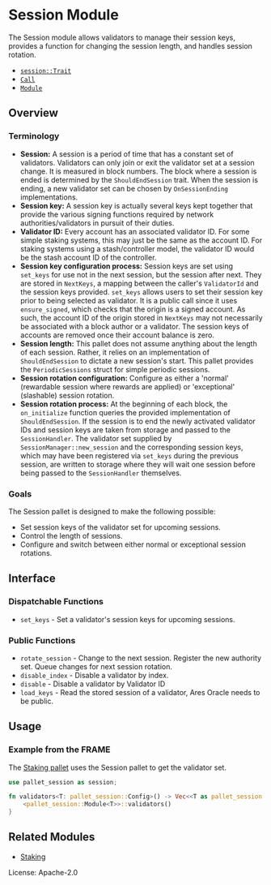 # Session Module

The Session module allows validators to manage their session keys, provides a function for changing
the session length, and handles session rotation.

- [`session::Trait`](https://docs.rs/pallet-session/latest/pallet_session/trait.Config.html)
- [`Call`](https://docs.rs/pallet-session/latest/pallet_session/enum.Call.html)
- [`Module`](https://docs.rs/pallet-session/latest/pallet_session/struct.Module.html)

## Overview

### Terminology
<!-- Original author of paragraph: @gavofyork -->

- **Session:** A session is a period of time that has a constant set of validators. Validators can only join
or exit the validator set at a session change. It is measured in block numbers. The block where a session is
ended is determined by the `ShouldEndSession` trait. When the session is ending, a new validator set
can be chosen by `OnSessionEnding` implementations.
- **Session key:** A session key is actually several keys kept together that provide the various signing
functions required by network authorities/validators in pursuit of their duties.
- **Validator ID:** Every account has an associated validator ID. For some simple staking systems, this
may just be the same as the account ID. For staking systems using a stash/controller model,
the validator ID would be the stash account ID of the controller.
- **Session key configuration process:** Session keys are set using `set_keys` for use not in
the next session, but the session after next. They are stored in `NextKeys`, a mapping between
the caller's `ValidatorId` and the session keys provided. `set_keys` allows users to set their
session key prior to being selected as validator.
It is a public call since it uses `ensure_signed`, which checks that the origin is a signed account.
As such, the account ID of the origin stored in `NextKeys` may not necessarily be associated with
a block author or a validator. The session keys of accounts are removed once their account balance is zero.
- **Session length:** This pallet does not assume anything about the length of each session.
Rather, it relies on an implementation of `ShouldEndSession` to dictate a new session's start.
This pallet provides the `PeriodicSessions` struct for simple periodic sessions.
- **Session rotation configuration:** Configure as either a 'normal' (rewardable session where rewards are
applied) or 'exceptional' (slashable) session rotation.
- **Session rotation process:** At the beginning of each block, the `on_initialize` function
queries the provided implementation of `ShouldEndSession`. If the session is to end the newly
activated validator IDs and session keys are taken from storage and passed to the
`SessionHandler`. The validator set supplied by `SessionManager::new_session` and the corresponding session
keys, which may have been registered via `set_keys` during the previous session, are written
to storage where they will wait one session before being passed to the `SessionHandler`
themselves.

### Goals

The Session pallet is designed to make the following possible:

- Set session keys of the validator set for upcoming sessions.
- Control the length of sessions.
- Configure and switch between either normal or exceptional session rotations.

## Interface

### Dispatchable Functions

- `set_keys` - Set a validator's session keys for upcoming sessions.

### Public Functions

- `rotate_session` - Change to the next session. Register the new authority set. Queue changes
for next session rotation.
- `disable_index` - Disable a validator by index.
- `disable` - Disable a validator by Validator ID
- `load_keys` - Read the stored session of a validator, Ares Oracle needs to be public. 

## Usage

### Example from the FRAME

The [Staking pallet](https://docs.rs/pallet-staking/latest/pallet_staking/) uses the Session pallet to get the validator set.

```rust
use pallet_session as session;

fn validators<T: pallet_session::Config>() -> Vec<<T as pallet_session::Config>::ValidatorId> {
	<pallet_session::Module<T>>::validators()
}
```

## Related Modules

- [Staking](https://docs.rs/pallet-staking/latest/pallet_staking/)

License: Apache-2.0
